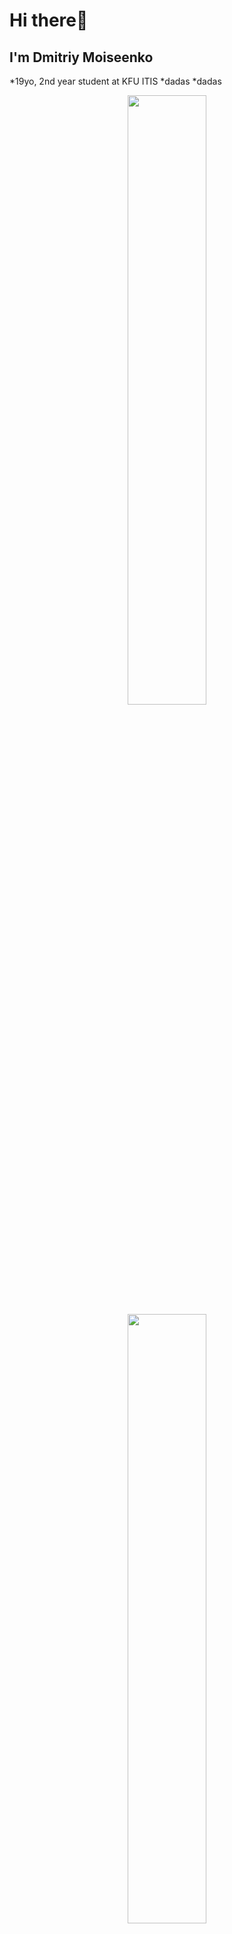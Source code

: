 # Hi there👋
## I'm Dmitriy Moiseenko <br>
*19yo, 2nd year student at KFU ITIS
*dadas
*dadas
<p align="center">
  <img height="50%" width="auto" src ="https://github-readme-stats.vercel.app/api?username=lovecloudzzz&show_icons=true&theme=buefy&card_width=200&hide_title=true">
  <img height="50%" width="auto" src ="https://github-readme-stats.vercel.app/api/top-langs/?username=lovecloudzzz&layout=compact">
</p>

<div align="center">
  <br>
  <a href="https://www.linkedin.com/in/dmitriy-moiseenko-406357271/">
    <img src="https://img.shields.io/badge/LinkedIn-0077B5?style=for-the-badge&logo=linkedin&logoColor=white">
  </a>
  <a href="https://t.me/yeuxfroids">
    <img src="https://img.shields.io/badge/Telegram-2CA5E0?style=for-the-badge&logo=telegram&logoColor=white">
  </a>
<div/>
